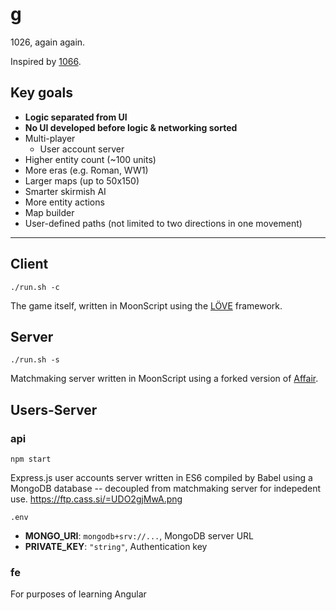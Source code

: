 # g

1026, again again.

Inspired by [1066](https://armorgames.com/play/4594/1066).

## Key goals

* __Logic separated from UI__
* __No UI developed before logic & networking sorted__
* Multi-player
	- User account server
* Higher entity count (~100 units)
* More eras (e.g. Roman, WW1)
* Larger maps (up to 50x150)
* Smarter skirmish AI
* More entity actions
* Map builder
* User-defined paths (not limited to two directions in one movement)

---

## Client

`./run.sh -c`

The game itself, written in MoonScript using the [LÖVE](https://love2d.org/) framework.

## Server

`./run.sh -s`

Matchmaking server written in MoonScript using a forked version of [Affair](https://gitlab.com/cxss/Affair).

## Users-Server

### api

`npm start`

Express.js user accounts server written in ES6 compiled by Babel using a MongoDB database -- decoupled from matchmaking server for indepedent use. <https://ftp.cass.si/=UDO2gjMwA.png>

`.env`

* __MONGO_URI__: `mongodb+srv://...`, MongoDB server URL
* __PRIVATE_KEY__: `"string"`, Authentication key

### fe

For purposes of learning Angular